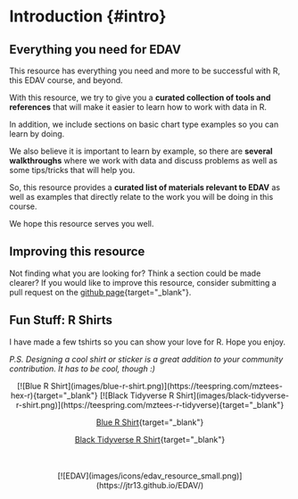 # Introduction {#intro}

## Everything you need for EDAV

This resource has everything you need and more to be successful with R, this EDAV course, and beyond.

With this resource, we try to give you a **curated collection of tools and references** that will make it easier to learn how to work with data in R. 

In addition, we include sections on basic chart type examples so you can learn by doing.

We also believe it is important to learn by example, so there are **several walkthroughs** where we work with data and discuss problems as well as some tips/tricks that will help you.

So, this resource provides a **curated list of materials relevant to EDAV** as well as examples that directly relate to the work you will be doing in this course.

We hope this resource serves you well.

## Improving this resource

Not finding what you are looking for? Think a section could be made clearer? If you would like to improve this resource, consider submitting a pull request on the [github page](https://github.com/jtr13/EDAV){target="_blank"}.

## Fun Stuff: R Shirts

I have made a few tshirts so you can show your love for R. Hope you enjoy. 

*P.S. Designing a cool shirt or sticker is a great addition to your community contribution. It has to be cool, though :)*

<center>
[![Blue R Shirt](images/blue-r-shirt.png)](https://teespring.com/mztees-hex-r){target="_blank"}
[![Black Tidyverse R Shirt](images/black-tidyverse-r-shirt.png)](https://teespring.com/mztees-r-tidyverse){target="_blank"}

[Blue R Shirt](https://teespring.com/mztees-hex-r){target="_blank"}

[Black Tidyverse R Shirt](https://teespring.com/mztees-r-tidyverse){target="_blank"}
</center>


<!-- Footer -->
<center>
</br></br>
[![EDAV](images/icons/edav_resource_small.png)](https://jtr13.github.io/EDAV/)
</br></br>
</center>
